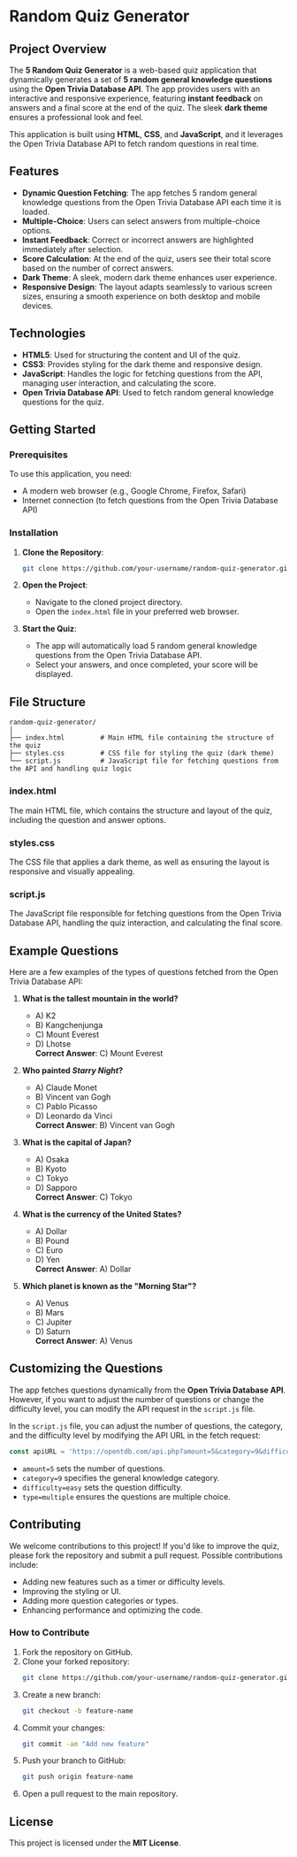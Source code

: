 
# Random Quiz Generator

## Project Overview

The **5 Random Quiz Generator** is a web-based quiz application that dynamically generates a set of **5 random general knowledge questions** using the **Open Trivia Database API**. The app provides users with an interactive and responsive experience, featuring **instant feedback** on answers and a final score at the end of the quiz. The sleek **dark theme** ensures a professional look and feel.

This application is built using **HTML**, **CSS**, and **JavaScript**, and it leverages the Open Trivia Database API to fetch random questions in real time.

## Features

- **Dynamic Question Fetching**: The app fetches 5 random general knowledge questions from the Open Trivia Database API each time it is loaded.
- **Multiple-Choice**: Users can select answers from multiple-choice options.
- **Instant Feedback**: Correct or incorrect answers are highlighted immediately after selection.
- **Score Calculation**: At the end of the quiz, users see their total score based on the number of correct answers.
- **Dark Theme**: A sleek, modern dark theme enhances user experience.
- **Responsive Design**: The layout adapts seamlessly to various screen sizes, ensuring a smooth experience on both desktop and mobile devices.

## Technologies

- **HTML5**: Used for structuring the content and UI of the quiz.
- **CSS3**: Provides styling for the dark theme and responsive design.
- **JavaScript**: Handles the logic for fetching questions from the API, managing user interaction, and calculating the score.
- **Open Trivia Database API**: Used to fetch random general knowledge questions for the quiz.

## Getting Started

### Prerequisites

To use this application, you need:
- A modern web browser (e.g., Google Chrome, Firefox, Safari)
- Internet connection (to fetch questions from the Open Trivia Database API)

### Installation

1. **Clone the Repository**:
   ```bash
   git clone https://github.com/your-username/random-quiz-generator.git
   ```

2. **Open the Project**:
   - Navigate to the cloned project directory.
   - Open the `index.html` file in your preferred web browser.

3. **Start the Quiz**:
   - The app will automatically load 5 random general knowledge questions from the Open Trivia Database API.
   - Select your answers, and once completed, your score will be displayed.

## File Structure

```
random-quiz-generator/
│
├── index.html         # Main HTML file containing the structure of the quiz
├── styles.css         # CSS file for styling the quiz (dark theme)
└── script.js          # JavaScript file for fetching questions from the API and handling quiz logic
```

### index.html
The main HTML file, which contains the structure and layout of the quiz, including the question and answer options.

### styles.css
The CSS file that applies a dark theme, as well as ensuring the layout is responsive and visually appealing.

### script.js
The JavaScript file responsible for fetching questions from the Open Trivia Database API, handling the quiz interaction, and calculating the final score.

## Example Questions

Here are a few examples of the types of questions fetched from the Open Trivia Database API:

1. **What is the tallest mountain in the world?**
   - A) K2  
   - B) Kangchenjunga  
   - C) Mount Everest  
   - D) Lhotse  
   **Correct Answer**: C) Mount Everest  

2. **Who painted *Starry Night*?**
   - A) Claude Monet  
   - B) Vincent van Gogh  
   - C) Pablo Picasso  
   - D) Leonardo da Vinci  
   **Correct Answer**: B) Vincent van Gogh  

3. **What is the capital of Japan?**
   - A) Osaka  
   - B) Kyoto  
   - C) Tokyo  
   - D) Sapporo  
   **Correct Answer**: C) Tokyo  

4. **What is the currency of the United States?**
   - A) Dollar  
   - B) Pound  
   - C) Euro  
   - D) Yen  
   **Correct Answer**: A) Dollar  

5. **Which planet is known as the "Morning Star"?**
   - A) Venus  
   - B) Mars  
   - C) Jupiter  
   - D) Saturn  
   **Correct Answer**: A) Venus  

## Customizing the Questions

The app fetches questions dynamically from the **Open Trivia Database API**. However, if you want to adjust the number of questions or change the difficulty level, you can modify the API request in the `script.js` file.

In the `script.js` file, you can adjust the number of questions, the category, and the difficulty level by modifying the API URL in the fetch request:
```javascript
const apiURL = 'https://opentdb.com/api.php?amount=5&category=9&difficulty=easy&type=multiple';
```
- `amount=5` sets the number of questions.
- `category=9` specifies the general knowledge category.
- `difficulty=easy` sets the question difficulty.
- `type=multiple` ensures the questions are multiple choice.

## Contributing

We welcome contributions to this project! If you'd like to improve the quiz, please fork the repository and submit a pull request. Possible contributions include:
- Adding new features such as a timer or difficulty levels.
- Improving the styling or UI.
- Adding more question categories or types.
- Enhancing performance and optimizing the code.

### How to Contribute

1. Fork the repository on GitHub.
2. Clone your forked repository:
   ```bash
   git clone https://github.com/your-username/random-quiz-generator.git
   ```
3. Create a new branch:
   ```bash
   git checkout -b feature-name
   ```
4. Commit your changes:
   ```bash
   git commit -am "Add new feature"
   ```
5. Push your branch to GitHub:
   ```bash
   git push origin feature-name
   ```
6. Open a pull request to the main repository.

## License

This project is licensed under the **MIT License**.

